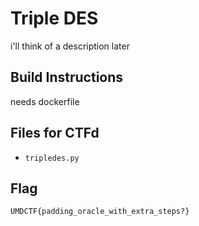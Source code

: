 # Triple DES
i'll think of a description later

## Build Instructions
needs dockerfile

## Files for CTFd
- `tripledes.py` 

## Flag

`UMDCTF{padding_oracle_with_extra_steps?}`